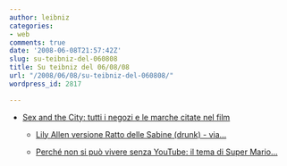 ```yaml
---
author: leibniz
categories:
- web
comments: true
date: '2008-06-08T21:57:42Z'
slug: su-teibniz-del-060808
title: Su teibniz del 06/08/08
url: "/2008/06/08/su-teibniz-del-060808/"
wordpress_id: 2817

---
```

* [Sex and the City: tutti i negozi e le marche citate nel film](https://feeds.feedburner.com/~r/teibniz/~3/307478194/37636353)

	
  * [Lily Allen versione Ratto delle Sabine (drunk) - via...](https://feeds.feedburner.com/~r/teibniz/~3/307474697/37635715)

	
  * [Perché non si può vivere senza YouTube: il tema di Super Mario...](https://feeds.feedburner.com/~r/teibniz/~3/307358813/37612982)



